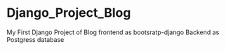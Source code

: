 # Django_Project_Blog
My First Django Project of Blog
frontend as bootsratp-django
Backend as Postgress database
